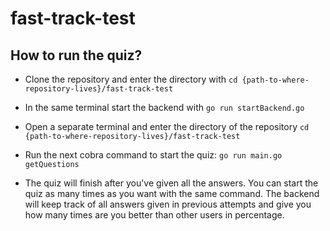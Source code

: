 # fast-track-test

## How to run the quiz?
- Clone the repository and enter the directory with 
`cd {path-to-where-repository-lives}/fast-track-test`

- In the same terminal start the backend with
`go run startBackend.go`

- Open a separate terminal and enter the directory of the repository
`cd {path-to-where-repository-lives}/fast-track-test`

- Run the next cobra command to start the quiz:
`go run main.go getQuestions`

- The quiz will finish after you've given all the answers. You can start the quiz as many times as you want with the same command. The backend will keep track of all answers given in previous attempts and give you how many times are you better than other users in percentage.
